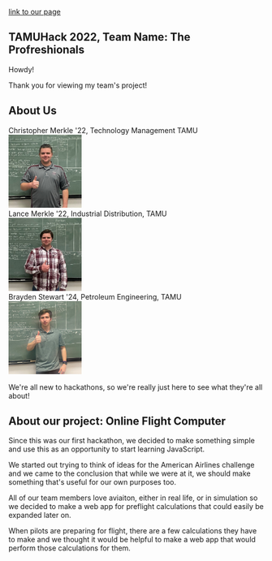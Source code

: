 [link to our page](URL "https://tamuhack-2022.github.io/flight-computer/")

TAMUHack 2022, Team Name: The Profreshionals
--

Howdy!

Thank you for viewing my team's project!<br/>

About Us
--

Christopher Merkle '22, Technology Management TAMU<br/>
<img src="img/IMG_9208.jpg" width="144" height="144"><br/>
Lance Merkle '22, Industrial Distribution, TAMU<br/>
<img src="img/IMG_9206.jpg" width="144" height="144"><br/>
Brayden Stewart '24, Petroleum Engineering, TAMU<br/>
<img src="img/IMG_9207.jpg" width="144" height="144"><br/>

We're all new to hackathons, so we're really just here to see what they're all about!<br/>

About our project: Online Flight Computer
--
Since this was our first hackathon, we decided to make something simple and use this as an opportunity to start learning JavaScript.<br/>

We started out trying to think of ideas for the American Airlines challenge and we came to the conclusion that while we were at it, we should make something that's useful for our own purposes too.<br/>

All of our team members love aviaiton, either in real life, or in simulation so we decided to make a web app for preflight calculations that could easily be expanded later on.<br/>

When pilots are preparing for flight, there are a few calculations they have to make and we thought it would be helpful to make a web app that would perform those calculations for them. 
